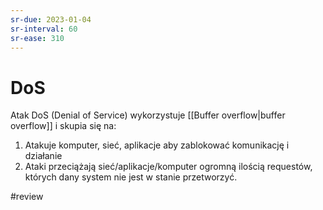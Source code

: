 ```yaml
---
sr-due: 2023-01-04
sr-interval: 60
sr-ease: 310
---
```


# DoS
Atak DoS (Denial of Service) wykorzystuje [[Buffer overflow|buffer overflow]] i skupia się na:
1. Atakuje komputer, sieć, aplikacje aby zablokować komunikację i działanie
2. Ataki przeciążają sieć/aplikacje/komputer ogromną ilością requestów, których dany system nie jest w stanie przetworzyć.

#review